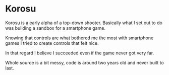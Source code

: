 Korosu
======

Korosu is a early alpha of a top-down shooter.
Basically what I set out to do was building a sandbox for a smartphone game.

Knowing that controls are what bothered me the most with smartphone games I tried to create controls that felt nice.

In that regard I believe I succeeded even if the game never got very far.

Whole source is a bit messy, code is around two years old and never built to last.
